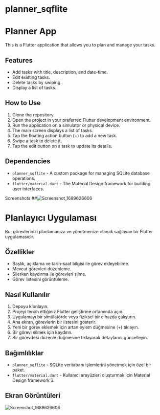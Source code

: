 # planner_sqflite

# Planner App

This is a Flutter application that allows you to plan and manage your tasks.

## Features

- Add tasks with title, description, and date-time.
- Edit existing tasks.
- Delete tasks by swiping.
- Display a list of tasks.

## How to Use

1. Clone the repository.
2. Open the project in your preferred Flutter development environment.
3. Run the application on a simulator or physical device.
4. The main screen displays a list of tasks.
5. Tap the floating action button (+) to add a new task.
6. Swipe a task to delete it.
7. Tap the edit button on a task to update its details.

## Dependencies

- `planner_sqflite` - A custom package for managing SQLite database operations.
- `flutter/material.dart` - The Material Design framework for building user interfaces.


Screenshots
##![Screenshot_1689626606](https://github.com/HaticeDilmac/planner_sqflite/assets/100489350/0da407cf-7f0f-442c-9cd7-9d851d7d4977)
 


# Planlayıcı Uygulaması

Bu, görevlerinizi planlamanıza ve yönetmenize olanak sağlayan bir Flutter uygulamasıdır.

## Özellikler

- Başlık, açıklama ve tarih-saat bilgisi ile görev ekleyebilme.
- Mevcut görevleri düzenleme.
- Silerken kaydırma ile görevleri silme.
- Görev listesini görüntüleme.

## Nasıl Kullanılır

1. Depoyu klonlayın.
2. Projeyi tercih ettiğiniz Flutter geliştirme ortamında açın.
3. Uygulamayı bir simülatörde veya fiziksel bir cihazda çalıştırın.
4. Ana ekran, görevlerin bir listesini gösterir.
5. Yeni bir görev eklemek için artan eylem düğmesine (+) tıklayın.
6. Bir görevi silmek için kaydırın.
7. Bir görevdeki düzenle düğmesine tıklayarak detaylarını güncelleyin.

## Bağımlılıklar

- `planner_sqflite` - SQLite veritabanı işlemlerini yönetmek için özel bir paket.
- `flutter/material.dart` - Kullanıcı arayüzleri oluşturmak için Material Design framework'ü.

## Ekran Görüntüleri
![Screenshot_1689626606](https://github.com/HaticeDilmac/planner_sqflite/assets/100489350/843eb163-1b14-4080-abf6-50c3ad7f7a78)


